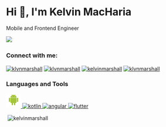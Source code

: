 # Hi 👋, I'm Kelvin MacHaria
Mobile and Frontend Engineer

![](https://github-profile-trophy.vercel.app/?username=klvnmarshall)

### Connect with me:

<p align="left">
<a href="https://twitter.com/klvnmarshall" target="blank"><img align="center" src="https://cdn.jsdelivr.net/npm/simple-icons@3.0.1/icons/twitter.svg" alt="klvnmarshall" height="30" width="40" /></a>
<a href="https://www.linkedin.com/in/klvnmarshall" target="blank"><img align="center" src="https://cdn.jsdelivr.net/npm/simple-icons@3.0.1/icons/linkedin.svg" alt="klvnmarshall" height="30" width="40" /></a>
<a href="https://stackoverflow.com/users/9272445/klvnmarshall" target="blank"><img align="center" src="https://cdn.jsdelivr.net/npm/simple-icons@3.0.1/icons/stackoverflow.svg" alt="kelvinmarshall" height="30" width="40" /></a>
<a href="https://medium.com/@klvnmarshall" target="blank"><img align="center" src="https://cdn.jsdelivr.net/npm/simple-icons@3.0.1/icons/medium.svg" alt="klvnmarshall" height="30" width="40" /></a>
</p>

### Languages and Tools
<p align="left"> <a href="https://developer.android.com" target="_blank"> <img src="https://raw.githubusercontent.com/devicons/devicon/master/icons/android/android-original-wordmark.svg" alt="android" width="40" height="40"/> </a> <a href="https://kotlinlang.org" target="_blank"> <img src="https://www.vectorlogo.zone/logos/kotlinlang/kotlinlang-icon.svg" alt="kotlin" width="40" height="40"/>  </a> <a href="https://angular.io" target="_blank"> <img src="https://angular.io/assets/images/logos/angularjs/AngularJS-Shield.svg" alt="angular" width="40" height="40"/>  </a> <a href="https://flutter.dev" target="_blank"> <img src="https://iconape.com/wp-content/png_logo_vector/flutter.png" alt="flutter" width="40" height="40"/>  </a> </p>

<p>&nbsp;<img align="center" src="https://github-readme-stats.vercel.app/api?username=klvnmarshall&show_icons=true&locale=en" alt="kelvinmarshall" /></p>
